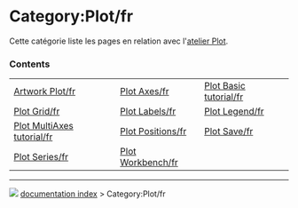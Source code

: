 # Category:Plot/fr
Cette catégorie liste les pages en relation avec l\'[atelier Plot](Plot_Workbench/fr.md).

### Contents

|     |     |     |
| --- | --- | --- |
| [Artwork Plot/fr](Artwork_Plot/fr.md) | [Plot Axes/fr](Plot_Axes/fr.md) | [Plot Basic tutorial/fr](Plot_Basic_tutorial/fr.md) |
| [Plot Grid/fr](Plot_Grid/fr.md) | [Plot Labels/fr](Plot_Labels/fr.md) | [Plot Legend/fr](Plot_Legend/fr.md) |
| [Plot MultiAxes tutorial/fr](Plot_MultiAxes_tutorial/fr.md) | [Plot Positions/fr](Plot_Positions/fr.md) | [Plot Save/fr](Plot_Save/fr.md) |
| [Plot Series/fr](Plot_Series/fr.md) | [Plot Workbench/fr](Plot_Workbench/fr.md) |



---
![](images/Button_right.svg) [documentation index](../README.md) > Category:Plot/fr
